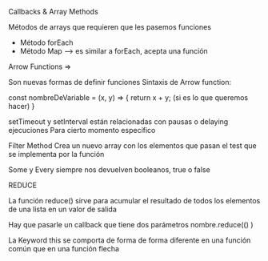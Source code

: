 Callbacks & Array Methods 

Métodos de arrays que requieren que les pasemos funciones 

- Método forEach
- Método Map —> es similar a forEach, acepta una función 

Arrow Functions =>

Son nuevas formas de definir funciones 
Sintaxis de Arrow function: 

const nombreDeVariable = (x, y) => {
		return x + y; (si es lo que queremos hacer) 
} 

setTimeout y setInterval están relacionadas con pausas o delaying ejecuciones 
Para cierto momento específico 

Filter Method 
Crea un nuevo array con los elementos que pasan el test 
que se implementa por la función 

Some y Every siempre nos devuelven booleanos, true o false


REDUCE 

La función reduce() sirve para acumular el resultado de todos los elementos de una lista en un valor de salida 

Hay que pasarle un callback que tiene dos parámetros 
nombre.reduce(() )

La Keyword this se comporta de forma de forma diferente en una función común
que en una función flecha